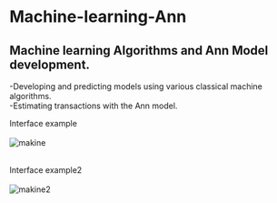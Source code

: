 # Machine-learning-Ann
## Machine learning Algorithms and Ann Model development.

-Developing and predicting models using various classical machine algorithms. <br>
-Estimating transactions with the Ann model.

Interface example <br/><br/>
![makine](https://user-images.githubusercontent.com/60323250/110012937-20610c80-7d32-11eb-908a-42d6ab76a030.png)

<br/>Interface example2 <br/><br/>
![makine2](https://user-images.githubusercontent.com/60323250/110013224-71710080-7d32-11eb-98ec-cd6b194521a4.png)



